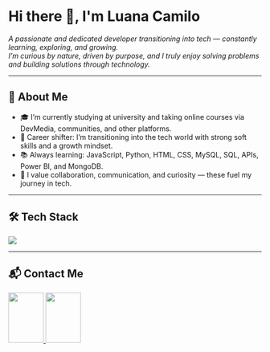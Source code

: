 # Hi there 👋, I'm Luana Camilo

*A passionate and dedicated developer transitioning into tech — constantly learning, exploring, and growing.  
I’m curious by nature, driven by purpose, and I truly enjoy solving problems and building solutions through technology.*

---

## 🧠 About Me
- 🎓 I’m currently studying at university and taking online courses via DevMedia, communities, and other platforms.  
- 🔄 Career shifter: I’m transitioning into the tech world with strong soft skills and a growth mindset.  
- 📚 Always learning: JavaScript, Python, HTML, CSS, MySQL, SQL, APIs, Power BI, and MongoDB.  
- 🤝 I value collaboration, communication, and curiosity — these fuel my journey in tech.  

---

## 🛠 Tech Stack  

<p align="left">
  <img src="https://skillicons.dev/icons?i=js,html,css,nodejs,react,python,mysql,mongodb"/>
</p>

---

## 📬 Contact Me  

<p align="left">
  <a href="mailto:luanacamilotec@gmail.com">
    <img src="https://skillicons.dev/icons?i=gmail" width="70" height="100"/>
  </a>
  <a href="https://www.linkedin.com/in/luana-camilo-b1b5a117a/">
    <img src="https://skillicons.dev/icons?i=linkedin" width="70" height="100"/>
  </a>
</p>
